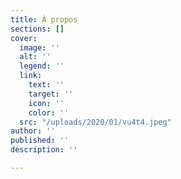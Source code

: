 ```yaml
---
title: À propos
sections: []
cover:
  image: ''
  alt: ''
  legend: ''
  link:
    text: ''
    target: ''
    icon: ''
    color: ''
  src: "/uploads/2020/01/vu4t4.jpeg"
author: ''
published: ''
description: ''

---
```

